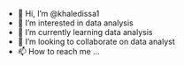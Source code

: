 - 👋 Hi, I’m @khaledissa1
- 👀 I’m interested in data analysis
- 🌱 I’m currently learning data analysis
- 💞️ I’m looking to collaborate on data analyst 
- 📫 How to reach me ...

<!---
khaledissa1/khaledissa1 is a ✨ special ✨ repository because its `README.md` (this file) appears on your GitHub profile.
You can click the Preview link to take a look at your changes.
--->
